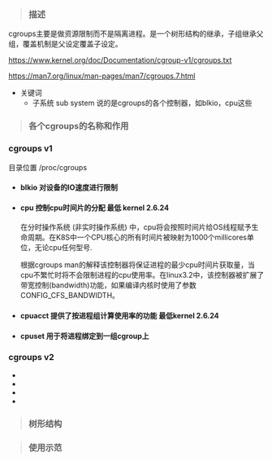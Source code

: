 > ### 描述
cgroups主要是做资源限制而不是隔离进程。是一个树形结构的继承，子组继承父组，覆盖机制是父设定覆盖子设定。

https://www.kernel.org/doc/Documentation/cgroup-v1/cgroups.txt

https://man7.org/linux/man-pages/man7/cgroups.7.html

* 关键词
    * 子系统 sub system 说的是cgroups的各个控制器，如blkio，cpu这些

> ### 各个cgroups的名称和作用
### cgroups v1
目录位置 /proc/cgroups

* #### blkio 对设备的IO速度进行限制
* #### cpu 控制cpu时间片的分配 最低 kernel 2.6.24
    在分时操作系统 (非实时操作系统) 中，cpu将会按照时间片给OS线程赋予生命周期。在K8S中一个CPU核心的所有时间片被映射为1000个millicores单位，无论cpu任何型号.
    
    根据cgroups man的解释该控制器将保证进程的最少cpu时间片获取量，当cpu不繁忙时将不会限制进程的cpu使用率。在linux3.2中，该控制器被扩展了带宽控制(bandwidth)功能，如果编译内核时使用了参数CONFIG_CFS_BANDWIDTH。
* #### cpuacct 提供了按进程组计算使用率的功能 最低kernel 2.6.24
* #### cpuset 用于将进程绑定到一组cgroup上
### cgroups v2
* 
* 
* 
* 
> ### 树形结构

> ### 使用示范